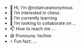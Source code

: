 - 👋 Hi, I’m @notatrueanonymous
- 👀 I’m interested in chess
- 🌱 I’m currently learning 
- 💞️ I’m looking to collaborate on ...
- 📫 How to reach me ...
- 😄 Pronouns: he/him
- ⚡ Fun fact: ...

<!---
notatrueanonymous/notatrueanonymous is a ✨ special ✨ repository because its `README.md` (this file) appears on your GitHub profile.
You can click the Preview link to take a look at your changes.
--->
